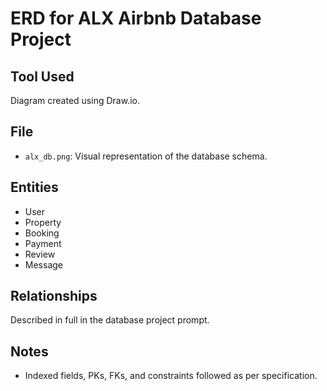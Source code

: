# ERD for ALX Airbnb Database Project

## Tool Used
Diagram created using Draw.io.

## File
- `alx_db.png`: Visual representation of the database schema.

## Entities
- User
- Property
- Booking
- Payment
- Review
- Message

## Relationships
Described in full in the database project prompt.

## Notes
- Indexed fields, PKs, FKs, and constraints followed as per specification.
